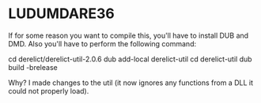 # LUDUMDARE36
If for some reason you want to compile this, you'll have to install DUB and DMD. Also you'll have to perform the following command:

cd derelict/derelict-util-2.0.6
dub add-local derelict-util
cd derelict-util
dub build -brelease

Why? I made changes to the util (it now ignores any functions from a DLL it could not properly load).
